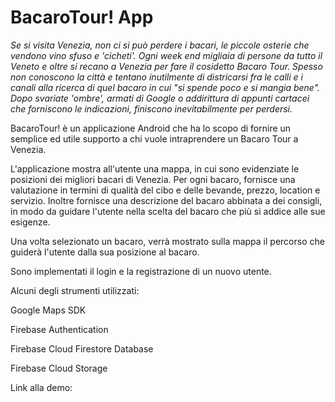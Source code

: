 # BacaroTour! App

*Se si visita Venezia, non ci si può perdere i bacari, le piccole osterie che vendono vino sfuso e 'cicheti'.
Ogni week end migliaia di persone da tutto il Veneto e oltre si recano a Venezia per fare il cosidetto Bacaro Tour.
Spesso non conoscono la città e tentano inutilmente di districarsi fra le calli e i canali alla ricerca di quel bacaro in cui "si spende poco e si mangia bene". 
Dopo svariate 'ombre', armati di Google o addirittura di appunti cartacei che forniscono le indicazioni, finiscono inevitabilmente per perdersi.*

BacaroTour! è un applicazione Android che ha lo scopo di fornire un semplice ed utile supporto a chi vuole intraprendere un Bacaro Tour a Venezia.

L'applicazione mostra all'utente una mappa, in cui sono evidenziate le posizioni dei migliori bacari di Venezia. 
Per ogni bacaro, fornisce una valutazione in termini di qualità del cibo e delle bevande, prezzo, location e servizio.
Inoltre fornisce una descrizione del bacaro abbinata a dei consigli, in modo da guidare l'utente nella scelta del bacaro che più si addice alle sue esigenze.

Una volta selezionato un bacaro, verrà mostrato sulla mappa il percorso che guiderà l'utente dalla sua posizione al bacaro.

Sono implementati il login e la registrazione di un nuovo utente.

Alcuni degli strumenti utilizzati:

Google Maps SDK

Firebase Authentication

Firebase Cloud Firestore Database

Firebase Cloud Storage

Link alla demo:
